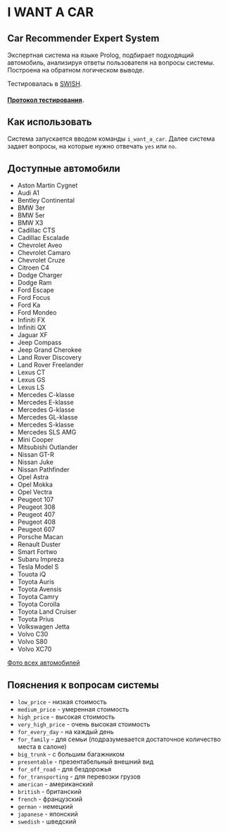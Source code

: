 # I WANT A CAR
## Car Recommender Expert System

Экспертная система на языке Prolog, подбирает подходящий автомобиль, анализируя ответы пользователя на вопросы системы. Построена на обратном логическом выводе.

Тестировалась в [SWISH](http://swish.swi-prolog.org/index.html).
#### [Протокол тестирования](https://github.com/quizbeat/I-WANT-A-CAR/blob/master/tests.log).

## Как использовать
Система запускается вводом команды `i_want_a_car`. Далее система задает вопросы, на которые нужно отвечать `yes` или `no`.

## Доступные автомобили
- Aston Martin Cygnet
- Audi A1
- Bentley Continental
- BMW 3er
- BMW 5er
- BMW X3
- Cadillac CTS
- Cadillac Escalade
- Chevrolet Aveo
- Chevrolet Camaro
- Chevrolet Cruze
- Citroen C4
- Dodge Charger
- Dodge Ram
- Ford Escape
- Ford Focus
- Ford Ka
- Ford Mondeo
- Infiniti FX
- Infiniti QX
- Jaguar XF
- Jeep Compass
- Jeep Grand Cherokee
- Land Rover Discovery
- Land Rover Freelander
- Lexus CT
- Lexus GS
- Lexus LS
- Mercedes C-klasse
- Mercedes E-klasse
- Mercedes G-klasse
- Mercedes GL-klasse
- Mercedes S-klasse
- Mercedes SLS AMG
- Mini Cooper
- Mitsubishi Outlander
- Nissan GT-R
- Nissan Juke
- Nissan Pathfinder
- Opel Astra
- Opel Mokka
- Opel Vectra
- Peugeot 107
- Peugeot 308
- Peugeot 407
- Peugeot 408
- Peugeot 607
- Porsche Macan
- Renault Duster
- Smart Fortwo
- Subaru Impreza
- Tesla Model S
- Touota iQ
- Toyota Auris
- Toyota Avensis
- Toyota Camry
- Toyota Corolla
- Toyota Land Cruiser
- Toyota Prius
- Volkswagen Jetta
- Volvo C30
- Volvo S80
- Volvo XC70

[Фото всех автомобилей](https://github.com/quizbeat/I-WANT-A-CAR/tree/master/cars%20photos)

## Пояснения к вопросам системы
- `low_price` - низкая стоимость
- `medium_price` - умеренная стоимость
- `high_price` - высокая стоимость
- `very_high_price` - очень высокая стоимость
- `for_every_day` - на каждый день
- `for_family` - для семьи (подразумевается достаточное количество места в салоне)
- `big_trunk` - с большим багажником
- `presentable` - презентабельный внешний вид
- `for_off_road` - для бездорожья
- `for_transporting` - для перевозки грузов
- `american` - американский
- `british` - британский
- `french` - французский
- `german` - немецкий
- `japanese` - японский
- `swedish` - шведский
